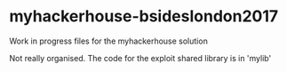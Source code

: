 # myhackerhouse-bsideslondon2017
Work in progress files for the myhackerhouse solution

Not really organised.  The code for the exploit shared library is in 'mylib'
